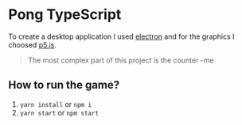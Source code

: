 # Pong TypeScript

To create a desktop application I used [electron](https://www.electronjs.org/) and for the graphics I choosed [p5.js](https://p5js.org/).

> The most complex part of this project is the counter -me

## How to run the game?

1. `yarn install` or `npm i`
2. `yarn start` or `npm start`
